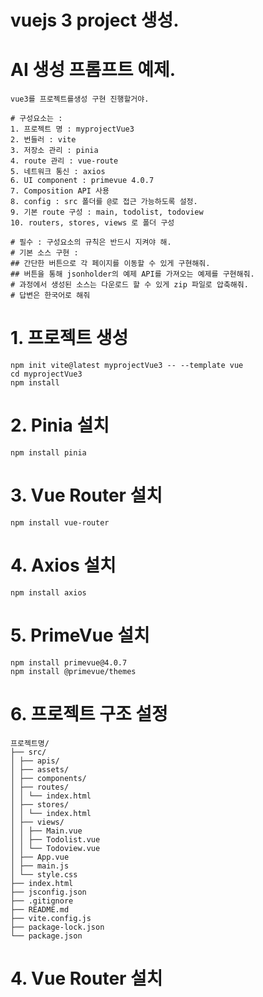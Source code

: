# vuejs 3 project 생성.

# AI 생성 프롬프트 예제.
```
vue3를 프로젝트를생성 구현 진행할거야. 

# 구성요소는 : 
1. 프로젝트 명 : myprojectVue3
2. 번들러 : vite 
3. 저장소 관리 : pinia 
4. route 관리 : vue-route
5. 네트워크 통신 : axios 
6. UI component : primevue 4.0.7
7. Composition API 사용
8. config : src 폴더를 @로 접근 가능하도록 설정.
9. 기본 route 구성 : main, todolist, todoview
10. routers, stores, views 로 폴더 구성

# 필수 : 구성요소의 규칙은 반드시 지켜야 해.
# 기본 소스 구현 :  
## 간단한 버튼으로 각 페이지를 이동할 수 있게 구현해줘.
## 버튼을 통해 jsonholder의 예제 API를 가져오는 예제를 구현해줘.
# 과정에서 생성된 소스는 다운로드 할 수 있게 zip 파일로 압축해줘.
# 답변은 한국어로 해줘
```

# 1. 프로젝트 생성
```
npm init vite@latest myprojectVue3 -- --template vue
cd myprojectVue3
npm install
```

# 2. Pinia 설치
```
npm install pinia
```

# 3. Vue Router 설치
```
npm install vue-router
```

# 4. Axios 설치
```
npm install axios
```

# 5. PrimeVue 설치
```
npm install primevue@4.0.7
npm install @primevue/themes
```

# 6. 프로젝트 구조 설정
```
프로젝트명/
├── src/
│ ├── apis/
│ ├── assets/
│ ├── components/
│ ├── routes/
│ │ └── index.html
│ ├── stores/
│ │ └── index.html 
│ ├── views/
│ │ ├── Main.vue
│ │ ├── Todolist.vue
│ │ └── Todoview.vue 
│ ├── App.vue 
│ ├── main.js 
│ └── style.css
├── index.html
├── jsconfig.json
├── .gitignore
├── README.md
├── vite.config.js
├── package-lock.json
└── package.json
```






# 4. Vue Router 설치






